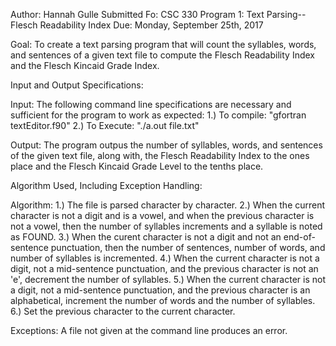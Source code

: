 Author: Hannah Gulle
Submitted Fo: CSC 330 Program 1: Text Parsing--Flesch Readability Index
Due: Monday, September 25th, 2017

Goal:
To create a text parsing program that will count the syllables, words, and
sentences of a given text file to compute the Flesch Readability Index and
the Flesch Kincaid Grade Index.

Input and Output Specifications:

Input:
The following command line specifications are necessary and sufficient for the
program to work as expected:
    1.) To compile: "gfortran textEditor.f90"
    2.) To Execute: "./a.out file.txt"

Output:
The program outpus the number of syllables, words, and sentences of the given
text file, along with, the Flesch Readability Index to the ones place and the
Flesch Kincaid Grade Level to the tenths place.

Algorithm Used, Including Exception Handling:

Algorithm:
1.) The file is parsed character by character.
2.) When the current character is not a digit and is a vowel, and when the 
previous character is not a vowel, then the number of syllables increments and
a syllable is noted as FOUND.
3.) When the curent character is not a digit and not an end-of-sentence
punctuation, then the number of sentences, number of words, and number of
syllables is incremented.
4.) When the current character is not a digit, not a mid-sentence punctuation,
and the previous character is not an 'e', decrement the number of syllables.
5.) When the current character is not a digit, not a mid-sentence punctuation,
and the previous character is an alphabetical, increment the number of words
and the number of syllables.
6.) Set the previous character to the current character.

Exceptions:
A file not given at the command line produces an error.